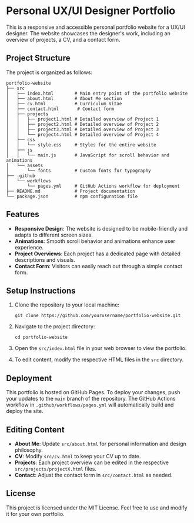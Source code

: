 # Personal UX/UI Designer Portfolio

This is a responsive and accessible personal portfolio website for a UX/UI designer. The website showcases the designer's work, including an overview of projects, a CV, and a contact form.

## Project Structure

The project is organized as follows:

```
portfolio-website
├── src
│   ├── index.html        # Main entry point of the portfolio website
│   ├── about.html        # About Me section
│   ├── cv.html           # Curriculum Vitae
│   ├── contact.html       # Contact form
│   ├── projects
│   │   ├── project1.html # Detailed overview of Project 1
│   │   ├── project2.html # Detailed overview of Project 2
│   │   ├── project3.html # Detailed overview of Project 3
│   │   └── project4.html # Detailed overview of Project 4
│   ├── css
│   │   └── style.css     # Styles for the entire website
│   ├── js
│   │   └── main.js       # JavaScript for scroll behavior and animations
│   └── assets
│       └── fonts         # Custom fonts for typography
├── .github
│   └── workflows
│       └── pages.yml     # GitHub Actions workflow for deployment
├── README.md             # Project documentation
└── package.json          # npm configuration file
```

## Features

- **Responsive Design**: The website is designed to be mobile-friendly and adapts to different screen sizes.
- **Animations**: Smooth scroll behavior and animations enhance user experience.
- **Project Overviews**: Each project has a dedicated page with detailed descriptions and visuals.
- **Contact Form**: Visitors can easily reach out through a simple contact form.

## Setup Instructions

1. Clone the repository to your local machine:
   ```
   git clone https://github.com/yourusername/portfolio-website.git
   ```

2. Navigate to the project directory:
   ```
   cd portfolio-website
   ```

3. Open the `src/index.html` file in your web browser to view the portfolio.

4. To edit content, modify the respective HTML files in the `src` directory.

## Deployment

This portfolio is hosted on GitHub Pages. To deploy your changes, push your updates to the `main` branch of the repository. The GitHub Actions workflow in `.github/workflows/pages.yml` will automatically build and deploy the site.

## Editing Content

- **About Me**: Update `src/about.html` for personal information and design philosophy.
- **CV**: Modify `src/cv.html` to keep your CV up to date.
- **Projects**: Each project overview can be edited in the respective `src/projects/projectX.html` files.
- **Contact**: Adjust the contact form in `src/contact.html` as needed.

## License

This project is licensed under the MIT License. Feel free to use and modify it for your own portfolio.